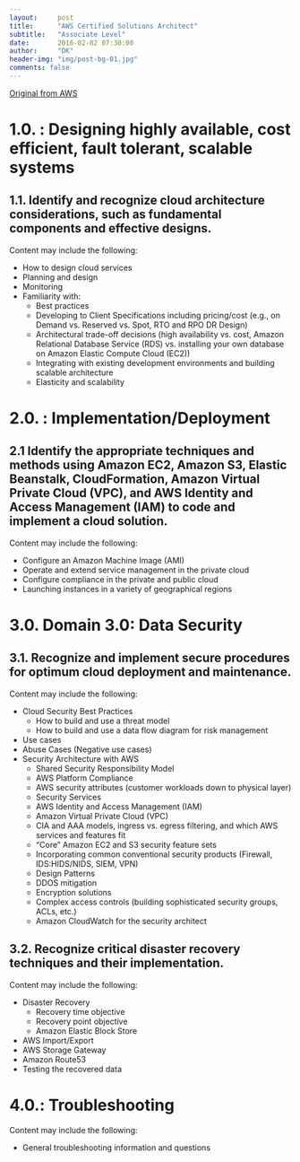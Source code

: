 ```yaml
---
layout:     post
title:      "AWS Certified Solutions Architect"
subtitle:   "Associate Level"
date:       2016-02-02 07:30:00
author:     "DK"
header-img: "img/post-bg-01.jpg"
comments: false
---
```

<a href="https://aws.amazon.com/certification/certified-solutions-architect-associate/">Original from AWS</a>

1.0. : Designing highly available, cost efficient, fault tolerant, scalable systems
====

1.1. Identify and recognize cloud architecture considerations, such as fundamental components and effective designs.
---

Content may include the following:

- How to design cloud services
- Planning and design
- Monitoring
- Familiarity with:
	- Best practices
	- Developing to Client Specifications including pricing/cost (e.g., on Demand vs. Reserved vs. Spot, RTO and RPO DR Design)
	- Architectural trade-off decisions (high availability vs. cost, Amazon Relational Database Service (RDS) vs. installing your own database on Amazon Elastic Compute Cloud (EC2))
	- Integrating with existing development environments and building scalable architecture
	- Elasticity and scalability

2.0. : Implementation/Deployment
===

2.1 Identify the appropriate techniques and methods using Amazon EC2, Amazon S3, Elastic Beanstalk, CloudFormation, Amazon Virtual Private Cloud (VPC), and AWS Identity and Access Management (IAM) to code and implement a cloud solution.
---

Content may include the following:

- Configure an Amazon Machine Image (AMI)
- Operate and extend service management in the private cloud
- Configure compliance in the private and public cloud
- Launching instances in a variety of geographical regions

3.0. Domain 3.0: Data Security
===

3.1. Recognize and implement secure procedures for optimum cloud deployment and maintenance.
---

Content may include the following:

- Cloud Security Best Practices
	- How to build and use a threat model
	- How to build and use a data flow diagram for risk management
 - Use cases
 - Abuse Cases (Negative use cases)
 - Security Architecture with AWS
	 - Shared Security Responsibility Model
	 - AWS Platform Compliance
	 - AWS security attributes (customer workloads down to physical layer)
	 - Security Services
	 - AWS Identity and Access Management (IAM)
	 - Amazon Virtual Private Cloud (VPC)
	 - CIA and AAA models, ingress vs. egress filtering, and which AWS services and features fit
	 - “Core” Amazon EC2 and S3 security feature sets
	 - Incorporating common conventional security products (Firewall, IDS:HIDS/NIDS, SIEM, VPN)
	 - Design Patterns
	 - DDOS mitigation
	 - Encryption solutions
	 - Complex access controls (building sophisticated security groups, ACLs, etc.)
	 - Amazon CloudWatch for the security architect

3.2. Recognize critical disaster recovery techniques and their implementation.
---

Content may include the following:

- Disaster Recovery
	 - Recovery time objective
	 - Recovery point objective
	 - Amazon Elastic Block Store
- AWS Import/Export
- AWS Storage Gateway
- Amazon Route53
- Testing the recovered data

4.0.: Troubleshooting
===

Content may include the following:

- General troubleshooting information and questions